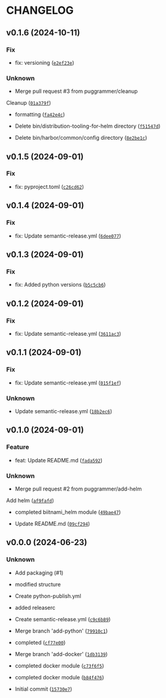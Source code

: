 # CHANGELOG

## v0.1.6 (2024-10-11)

### Fix

* fix: versioning ([`e2ef23e`](https://github.com/puggrammer/airgapper/commit/e2ef23ece111c29aa2320da150db6b7b9a2d74a5))

### Unknown

* Merge pull request #3 from puggrammer/cleanup

Cleanup ([`01a379f`](https://github.com/puggrammer/airgapper/commit/01a379f5e18fe92725f1e3c238814a827d663fa4))

* formatting ([`fa42e4c`](https://github.com/puggrammer/airgapper/commit/fa42e4c58df3ec92f35a4767201e5235a229a32f))

* Delete bin/distribution-tooling-for-helm directory ([`f51547d`](https://github.com/puggrammer/airgapper/commit/f51547d9d642ab2dee4b2082fe570620d673f5a0))

* Delete bin/harbor/common/config directory ([`8e2be1c`](https://github.com/puggrammer/airgapper/commit/8e2be1c10f337d796aa47529961d7a1de115ae02))

## v0.1.5 (2024-09-01)

### Fix

* fix: pyproject.toml ([`c26cd62`](https://github.com/puggrammer/airgapper/commit/c26cd627bbc592674969baa208d530ebe57b0bfe))

## v0.1.4 (2024-09-01)

### Fix

* fix: Update semantic-release.yml ([`6dee077`](https://github.com/puggrammer/airgapper/commit/6dee0775f64c74e90d8785c724488d188aeebc4f))

## v0.1.3 (2024-09-01)

### Fix

* fix: Added python versions ([`b5c5cb6`](https://github.com/puggrammer/airgapper/commit/b5c5cb6a31c4a57f58a1c952882ca490eb6fe040))

## v0.1.2 (2024-09-01)

### Fix

* fix: Update semantic-release.yml ([`3611ac3`](https://github.com/puggrammer/airgapper/commit/3611ac31984ae34950d1bbe9c1b64484441b53fb))

## v0.1.1 (2024-09-01)

### Fix

* fix: Update semantic-release.yml ([`015f1ef`](https://github.com/puggrammer/airgapper/commit/015f1ef991a80234a6f325972fa9df8fb4bcc208))

### Unknown

* Update semantic-release.yml ([`18b2ec6`](https://github.com/puggrammer/airgapper/commit/18b2ec61244398cbe3fb73dfc4c7427e377208f9))

## v0.1.0 (2024-09-01)

### Feature

* feat: Update README.md ([`fada592`](https://github.com/puggrammer/airgapper/commit/fada59257bc7b7b2e1285e454eeaedb900c63de2))

### Unknown

* Merge pull request #2 from puggrammer/add-helm

Add helm ([`af9fafd`](https://github.com/puggrammer/airgapper/commit/af9fafdfd45e29e4b5d0fb7c7ee4957d725b6b75))

* completed biitnami_helm module ([`49bae47`](https://github.com/puggrammer/airgapper/commit/49bae47e04878d1670ec0fb94ac3c3deeeb06475))

* Update README.md ([`09cf294`](https://github.com/puggrammer/airgapper/commit/09cf294bfefed4b7bec68764736fe8f774573c13))

## v0.0.0 (2024-06-23)

### Unknown

* Add packaging (#1)

* modified structure

* Create python-publish.yml

* added releaserc

* Create semantic-release.yml ([`c9c6b89`](https://github.com/puggrammer/airgapper/commit/c9c6b89dbeffc9197df6f5bacdcbcc95b51b7227))

* Merge branch &#39;add-python&#39; ([`79910c1`](https://github.com/puggrammer/airgapper/commit/79910c156b38bdabba401a8d335fa9af0f32aed8))

* completed ([`cf77e00`](https://github.com/puggrammer/airgapper/commit/cf77e00139080b6e5097f8d0312e936bec74a246))

* Merge branch &#39;add-docker&#39; ([`1db3139`](https://github.com/puggrammer/airgapper/commit/1db3139bb39ec0c27767e12e9a14285eedf877a0))

* completed docker module ([`c73f6f5`](https://github.com/puggrammer/airgapper/commit/c73f6f505eb02a0e66e454d793b0764bb0e566a2))

* completed docker module ([`b84f476`](https://github.com/puggrammer/airgapper/commit/b84f4762f05fdb5f5137b6b873eb548c8ebd138c))

* Initial commit ([`15730e7`](https://github.com/puggrammer/airgapper/commit/15730e7b8aeb1b252bb948693c2b0c800723ea69))
